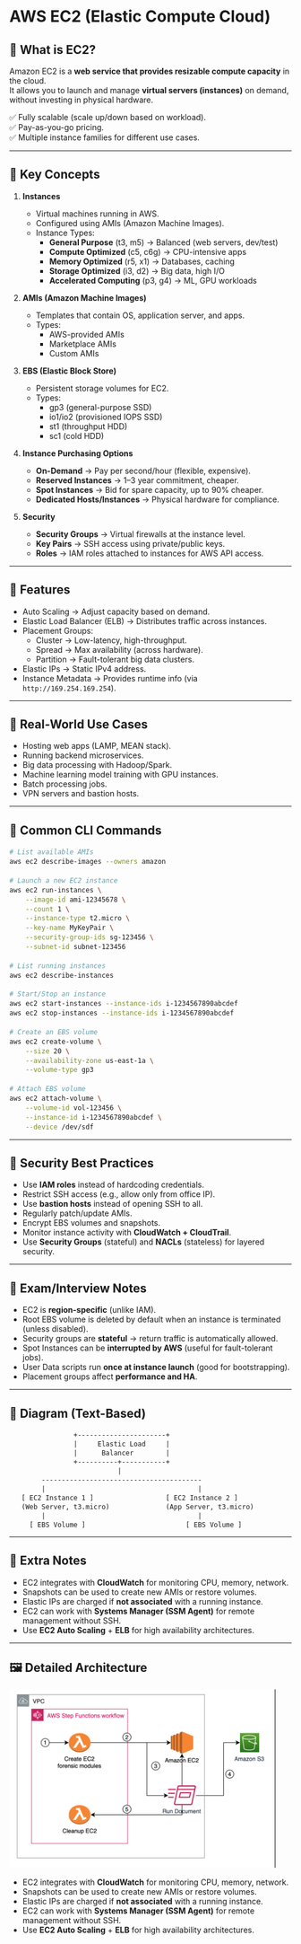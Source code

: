 # AWS EC2 (Elastic Compute Cloud)

## 🔹 What is EC2?
Amazon EC2 is a **web service that provides resizable compute capacity** in the cloud.  
It allows you to launch and manage **virtual servers (instances)** on demand, without investing in physical hardware.

✅ Fully scalable (scale up/down based on workload).  
✅ Pay-as-you-go pricing.  
✅ Multiple instance families for different use cases.  

---

## 🔹 Key Concepts

1. **Instances**
   - Virtual machines running in AWS.
   - Configured using AMIs (Amazon Machine Images).
   - Instance Types:
     - **General Purpose** (t3, m5) → Balanced (web servers, dev/test)
     - **Compute Optimized** (c5, c6g) → CPU-intensive apps
     - **Memory Optimized** (r5, x1) → Databases, caching
     - **Storage Optimized** (i3, d2) → Big data, high I/O
     - **Accelerated Computing** (p3, g4) → ML, GPU workloads

2. **AMIs (Amazon Machine Images)**
   - Templates that contain OS, application server, and apps.
   - Types:
     - AWS-provided AMIs
     - Marketplace AMIs
     - Custom AMIs

3. **EBS (Elastic Block Store)**
   - Persistent storage volumes for EC2.
   - Types:
     - gp3 (general-purpose SSD)
     - io1/io2 (provisioned IOPS SSD)
     - st1 (throughput HDD)
     - sc1 (cold HDD)

4. **Instance Purchasing Options**
   - **On-Demand** → Pay per second/hour (flexible, expensive).
   - **Reserved Instances** → 1–3 year commitment, cheaper.
   - **Spot Instances** → Bid for spare capacity, up to 90% cheaper.
   - **Dedicated Hosts/Instances** → Physical hardware for compliance.

5. **Security**
   - **Security Groups** → Virtual firewalls at the instance level.
   - **Key Pairs** → SSH access using private/public keys.
   - **Roles** → IAM roles attached to instances for AWS API access.

---

## 🔹 Features
- Auto Scaling → Adjust capacity based on demand.
- Elastic Load Balancer (ELB) → Distributes traffic across instances.
- Placement Groups:
  - Cluster → Low-latency, high-throughput.
  - Spread → Max availability (across hardware).
  - Partition → Fault-tolerant big data clusters.
- Elastic IPs → Static IPv4 address.
- Instance Metadata → Provides runtime info (via `http://169.254.169.254`).

---

## 🔹 Real-World Use Cases
- Hosting web apps (LAMP, MEAN stack).
- Running backend microservices.
- Big data processing with Hadoop/Spark.
- Machine learning model training with GPU instances.
- Batch processing jobs.
- VPN servers and bastion hosts.

---

## 🔹 Common CLI Commands

```bash
# List available AMIs
aws ec2 describe-images --owners amazon

# Launch a new EC2 instance
aws ec2 run-instances \
    --image-id ami-12345678 \
    --count 1 \
    --instance-type t2.micro \
    --key-name MyKeyPair \
    --security-group-ids sg-123456 \
    --subnet-id subnet-123456

# List running instances
aws ec2 describe-instances

# Start/Stop an instance
aws ec2 start-instances --instance-ids i-1234567890abcdef
aws ec2 stop-instances --instance-ids i-1234567890abcdef

# Create an EBS volume
aws ec2 create-volume \
    --size 20 \
    --availability-zone us-east-1a \
    --volume-type gp3

# Attach EBS volume
aws ec2 attach-volume \
    --volume-id vol-123456 \
    --instance-id i-1234567890abcdef \
    --device /dev/sdf
```

---

## 🔹 Security Best Practices

* Use **IAM roles** instead of hardcoding credentials.
* Restrict SSH access (e.g., allow only from office IP).
* Use **bastion hosts** instead of opening SSH to all.
* Regularly patch/update AMIs.
* Encrypt EBS volumes and snapshots.
* Monitor instance activity with **CloudWatch + CloudTrail**.
* Use **Security Groups** (stateful) and **NACLs** (stateless) for layered security.

---

## 🔹 Exam/Interview Notes

* EC2 is **region-specific** (unlike IAM).
* Root EBS volume is deleted by default when an instance is terminated (unless disabled).
* Security groups are **stateful** → return traffic is automatically allowed.
* Spot Instances can be **interrupted by AWS** (useful for fault-tolerant jobs).
* User Data scripts run **once at instance launch** (good for bootstrapping).
* Placement groups affect **performance and HA**.

---

## 📌 Diagram (Text-Based)

```
                +----------------------+
                |     Elastic Load     |
                |      Balancer        |
                +----------+-----------+
                           |
        ----------------------------------------
        |                                      |
   [ EC2 Instance 1 ]                  [ EC2 Instance 2 ]
   (Web Server, t3.micro)              (App Server, t3.micro)
        |                                      |
     [ EBS Volume ]                         [ EBS Volume ]
```

---

## 🔹 Extra Notes

*   EC2 integrates with **CloudWatch** for monitoring CPU, memory, network.
*   Snapshots can be used to create new AMIs or restore volumes.
*   Elastic IPs are charged if **not associated** with a running instance.
*   EC2 can work with **Systems Manager (SSM Agent)** for remote management without SSH.
*   Use **EC2 Auto Scaling** + **ELB** for high availability architectures.

---

## 🖼️ Detailed Architecture

![Detailed EC2 Architecture](images/ec2.png)

* EC2 integrates with **CloudWatch** for monitoring CPU, memory, network.
* Snapshots can be used to create new AMIs or restore volumes.
* Elastic IPs are charged if **not associated** with a running instance.
* EC2 can work with **Systems Manager (SSM Agent)** for remote management without SSH.
* Use **EC2 Auto Scaling** + **ELB** for high availability architectures.
